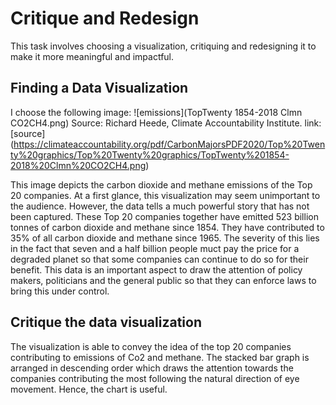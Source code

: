 # Critique and Redesign
This task involves choosing a visualization, critiquing and redesigning it to make it more meaningful and impactful. 

## Finding a Data Visualization
I choose the following image:
![emissions](TopTwenty 1854-2018 Clmn CO2CH4.png)
Source: Richard Heede, Climate Accountability Institute. 
link:[source] (https://climateaccountability.org/pdf/CarbonMajorsPDF2020/Top%20Twenty%20graphics/Top%20Twenty%20graphics/TopTwenty%201854-2018%20Clmn%20CO2CH4.png)

This image depicts the carbon dioxide and methane emissions of the Top 20 companies. At a first glance, this visualization may seem unimportant to the audience. However, the data tells a much powerful story that has not been captured. These Top 20 companies together have emitted 523 billion tonnes of carbon dioxide and methane since 1854. They have contributed to 35% of all carbon dioxide and methane since 1965. The severity of this lies in the fact that seven and a half billion people muct pay the price for a degraded planet so that some companies can continue to do so for their benefit. This data is an important aspect to draw the attention of policy makers, politicians and the general public so that they can enforce laws to bring this under control.

## Critique the data visualization

The visualization is able to convey the idea of the top 20 companies contributing to emissions of Co2 and methane. The stacked bar graph is arranged in descending order which draws the attention towards the companies contributing the most following the natural direction of eye movement. Hence, the chart is useful. 
